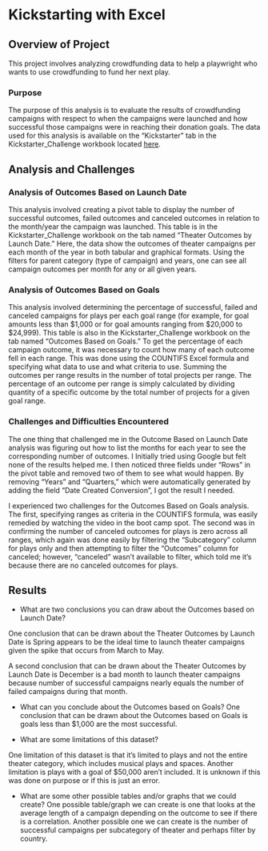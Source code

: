 # Kickstarting with Excel

## Overview of Project

This project involves analyzing crowdfunding data to help a playwright who wants to use crowdfunding to fund her next play.

### Purpose

The purpose of this analysis is to evaluate the results of crowdfunding campaigns with respect to when the campaigns were launched and how successful those campaigns were in reaching their donation goals. The data used for this analysis is available on the “Kickstarter” tab in the Kickstarter_Challenge workbook located [here](https://github.com/mshideler/Kickstarter-Analysis).

## Analysis and Challenges

### Analysis of Outcomes Based on Launch Date

This analysis involved creating a pivot table to display the number of successful outcomes, failed outcomes and canceled outcomes in relation to the month/year the campaign was launched.  This table is in the Kickstarter_Challenge workbook on the tab named “Theater Outcomes by Launch Date.”  Here, the data show the outcomes of theater campaigns per each month of the year in both tabular and graphical formats.  Using the filters for parent category (type of campaign) and years, one can see all campaign outcomes per month for any or all given years.

### Analysis of Outcomes Based on Goals

This analysis involved determining the percentage of successful, failed and canceled campaigns for plays per each goal range (for example, for goal amounts less than $1,000 or for goal amounts ranging from $20,000 to $24,999).  This table is also in the Kickstarter_Challenge workbook on the tab named “Outcomes Based on Goals.”  To get the percentage of each campaign outcome, it was necessary to count how many of each outcome fell in each range.  This was done using the COUNTIFS Excel formula and specifying what data to use and what criteria to use.  Summing the outcomes per range results in the number of total projects per range.  The percentage of an outcome per range is simply calculated by dividing quantity of a specific outcome by the total number of projects for a given goal range.

### Challenges and Difficulties Encountered

The one thing that challenged me in the Outcome Based on Launch Date analysis was figuring out how to list the months for each year to see the corresponding number of outcomes.  I Initially tried using Google but felt none of the results helped me.  I then noticed three fields under “Rows” in the pivot table and removed two of them to see what would happen.  By removing “Years” and “Quarters,” which were automatically generated by adding the field “Date Created Conversion”, I got the result I needed.

I experienced two challenges for the Outcomes Based on Goals analysis.  The first, specifying ranges as criteria in the COUNTIFS formula, was easily remedied by watching the video in the boot camp spot.  The second was in confirming the number of canceled outcomes for plays is zero across all ranges, which again was done easily by filtering the “Subcategory” column for plays only and then attempting to filter the “Outcomes” column for canceled; however, “canceled” wasn’t available to filter, which told me it’s because there are no canceled outcomes for plays.

## Results

- What are two conclusions you can draw about the Outcomes based on Launch Date?

One conclusion that can be drawn about the Theater Outcomes by Launch Date is Spring appears to be the ideal time to launch theater campaigns given the spike that occurs from March to May.

A second conclusion that can be drawn about the Theater Outcomes by Launch Date is December is a bad month to launch theater campaigns because number of successful campaigns nearly equals the number of failed campaigns during that month.

- What can you conclude about the Outcomes based on Goals?
One conclusion that can be drawn about the Outcomes based on Goals is goals less than $1,000 are the most successful.

- What are some limitations of this dataset?

One limitation of this dataset is that it’s limited to plays and not the entire theater category, which includes musical plays and spaces.  Another limitation is plays with a goal of $50,000 aren’t included.  It is unknown if this was done on purpose or if this is just an error.

- What are some other possible tables and/or graphs that we could create?
One possible table/graph we can create is one that looks at the average length of a campaign depending on the outcome to see if there is a correlation.
Another possible one we can create is the number of successful campaigns per subcategory of theater and perhaps filter by country.
